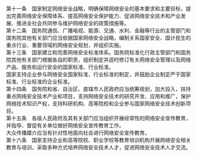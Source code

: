 第十一条　国家制定网络安全战略，明确保障网络安全的基本要求和主要目标，提出完善网络安全保障体系、提高网络安全保护能力、促进网络安全技术和产业发展、推进全社会共同参与维护网络安全的政策措施等。<br/>
第十二条　国务院通信、广播电视、能源、交通、水利、金融等行业的主管部门和国务院其他有关部门应当依据国家网络安全战略，编制关系国家安全、国计民生的重点行业、重要领域的网络安全规划，并组织实施。<br/>
第十三条　国家建立和完善网络安全标准体系。国务院标准化行政主管部门和国务院其他有关部门根据各自的职责，组织制定并适时修订有关网络安全管理以及网络产品、服务和运行安全的国家标准、行业标准。<br/>
国家支持企业参与网络安全国家标准、行业标准的制定，并鼓励企业制定严于国家标准、行业标准的企业标准。<br/>
第十四条　国务院和省、自治区、直辖市人民政府应当统筹规划，加大投入，扶持重点网络安全技术产业和项目，支持网络安全技术的研究开发、应用和推广，保护网络技术知识产权，支持科研机构、高等院校和企业参与国家网络安全技术创新项目。<br/>
第十五条　各级人民政府及其有关部门应当组织开展经常性的网络安全宣传教育，并指导、督促有关单位做好网络安全宣传教育工作。<br/>
大众传播媒介应当有针对性地面向社会进行网络安全宣传教育。<br/>
第十六条　国家支持企业和高等院校、职业学校等教育培训机构开展网络安全相关教育与培训，采取多种方式培养网络安全技术人才，促进网络安全技术人才交流。<br/>
